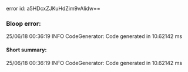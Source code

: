 error id: a5HDcxZJKuHdZim9vAlidw==
### Bloop error:

25/06/18 00:36:19 INFO CodeGenerator: Code generated in 10.62142 ms
#### Short summary: 

25/06/18 00:36:19 INFO CodeGenerator: Code generated in 10.62142 ms